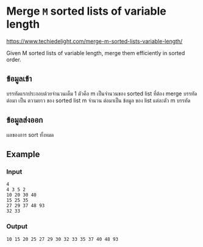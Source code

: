 # Merge `M` sorted lists of variable length
https://www.techiedelight.com/merge-m-sorted-lists-variable-length/

Given M sorted lists of variable length, merge them efficiently in sorted order.

## ข้อมูลเข้า
บรรทัดแรกประกอบด้วยจำนวนเต็ม 1 ตัวคือ m เป็นจำนวนของ sorted list ที่ต้อง merge
บรรทัดต่อมา เป็น ตวามยาว ของ sorted list m จำนวน
ต่อมาเป็น ข้อมูล ของ list แต่ละตัว m บรรทัด
  
## ข้อมูลส่งออก
ผลของการ sort ทั้งหมด
## Example
### Input
~~~
4
4 3 5 2
10 20 30 40
15 25 35
27 29 37 48 93
32 33
~~~
### Output
~~~
10 15 20 25 27 29 30 32 33 35 37 40 48 93
~~~
